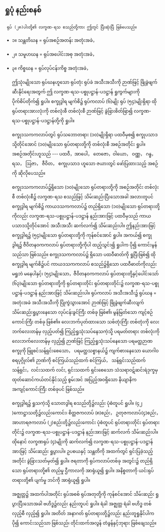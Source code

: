 ## ရှုပုံ နည်းစနစ်

     ရုပ် (၂၈)ပါးတို့၏ လက္ခဏ-ရသ စသည်တို့ကား ဤတွင် ပြီးဆုံးပြီ ဖြစ်ပေသည်။
- ၁။ သန္တတိဃန = ရုပ်အစဉ်အတန်း အတုံးအခဲ，

- ၂။ သမူဟဃန = ရုပ်အပေါင်းအစု အတုံးအခဲ，

- ၃။ ကိစ္စဃန = ရုပ်လုပ်ငန်းကိစ္စ အတုံးအခဲ，

    ဤသုံးမျိုးသော ရုပ်ဃနဟူသော ရုပ်တုံး ရုပ်ခဲ အသီးအသီးကို ဉာဏ်ဖြင့် ဖြိုခွဲဖျက်ဆီးနိုင်ရေးအတွက် ဤ လက္ခဏ-ရသ-ပစ္စုပဋ္ဌာန်-ပဒဋ္ဌာန် ရှုကွက်များကို ပိုက်စိပ်တိုက်၍ ရှုပါ။ 
    စက္ခုဒွါရ မျက်စိ၌ ရုပ်ကလာပ် (၆)မျိုး ရုပ် (၅၄)မျိုးရှိရာ ထိုရုပ်တရားအားလုံးကို တစ်လုံးစီ တစ်လုံးစီ ဉာဏ်ဖြင့် ခွဲခြားစိတ်ဖြာ၍ လက္ခဏ-ရသ-ပစ္စုပဋ္ဌာန်-ပဒဋ္ဌာန်တို့ကို ရှုပါ။

    စက္ခုဒသကကလာပ်တွင် ရုပ်သဘောတရား (၁၀)မျိုးရှိရာ ပထဝီမှစ၍ စက္ခုပသာဒသို့တိုင်အောင် (၁၀)မျိုးသော ရုပ်တရားတို့ကို တစ်လုံးစီ အစဉ်အတိုင်း ရှုပါ။ 
    အစဉ်အတိုင်းဟူသည် --- ပထဝီ，အာပေါ， တေဇော，ဝါယော， ဝဏ္ဏ， ဂန္ဓ， ရသ， ဩဇာ， ဇီဝိတ， စက္ခုပသာဒ ဟူသော ဇယားတွင် ဖော်ပြထားသည့် အစဉ်ကို ဆိုလိုပေသည်။

    စက္ခုဒသကကလာပ်၌ရှိသော (၁၀)မျိုးသော ရုပ်တရားတို့ကို အစဉ်အတိုင်း တစ်လုံးစီ တစ်လုံးစီ၌ လက္ခဏ-ရသ စသည်ဖြင့် သိမ်းဆည်းပြီးသောအခါ အလားတူပင် စက္ခုဒွါရ မျက်စိ၌ ကာယဒသကကလာပ်၌ တည်ရှိသော (၁၀)မျိုးသော ရုပ်တရားတို့ကိုလည်း လက္ခဏ-ရသ-ပစ္စုပဋ္ဌာန်-ပဒဋ္ဌာန် နည်းအားဖြင့် ပထဝီမှသည် ကာယပသာဒသို့တိုင်အောင် အသီးအသီး ဆက်လက်၍ သိမ်းဆည်းပါ။ 
    ဤနည်းအားဖြင့် စက္ခုဒွါရ၌ (၅၄)မျိုးသော ရုပ်တရားတို့ကို ကုန်စင်အောင် ရှုပါ။ 
    အကယ်၍ စက္ခုဒွါရ၌ ဇီဝိတနဝကကလာပ် ရုပ်တရားတို့ကိုပါ ထည့်သွင်း၍ ရှုပါက ပို၍ ကောင်းမွန်သည်သာ ဖြစ်သည်။ 
    စက္ခုဒသကကလာပ်၌ ရှိသော ပထဝီဓာတ်ကို ရှုပြီးဖြစ်၍ ထိုစက္ခုဒွါရ မျက်စိ၌ပင် ကာယဒသကကလာပ် စသည်၌ရှိသော ပထဝီဓာတ်ကိုလည်း မရှုဘဲ မနေပါနှင့်၊ (၅၄)မျိုးသော，ဇီဝိတနဝကကလာပ် ရုပ်တရားတို့နှင့်ပေါင်းသော် (၆၃)မျိုးသော ရုပ်တရားတို့ကို ရုပ်တရားတိုင်း ရုပ်တရားတိုင်း၌ လက္ခဏ-ရသ-ပစ္စုပဋ္ဌာန်-ပဒဋ္ဌာန် နည်းအားဖြင့် သိမ်းဆည်းပါ။ 
    ရုပ်ကလာပ် အသီးအသီး၌ ရုပ်ဃန = အတုံးအခဲ အသီးအသီးကို ပြိုကွဲသွားအောင် ဉာဏ်ဖြင့် ဖြိုခွဲဖျက်ဆီးလျက် သိမ်းဆည်းရှုပွားနေသော လုပ်ငန်းခွင်ကြီး တစ်ခု ဖြစ်၏၊ မွန်မြတ်သော ကျင့်စဉ်ကောင်းကြီး တစ်ခု ဖြစ်၏။ 
    လေးဘက်ပုတ်ထားသော သစ်တုံးကြီး တစ်တုံးကို လေးဘက်လေးတန်မှ လှည့်ပတ်၍ ကြည့်ရှုသုံးသပ်နေသကဲ့သို့ ပရမတ်တရား တစ်လုံးကို လေးဘက်လေးတန်မှ လှည့်၍ ဉာဏ်ဖြင့် ကြည့်ရှုသုံးသပ်နေသော ပရမတ္ထဉာဏစက္ခုကို ဖြူစင်သန့်ရှင်းစေသော， ပရမတ္ထသစ္စာနယ်၌ ကျက်စားနေသော ယောဂါဝစရပုဂ္ဂိုလ်၏ ဉာဏ်ကို စင်ကြယ်သည်ထက်  စင်ကြယ်， သန့်ရှင်းသည်ထက် သန့်ရှင်း，လင်းသထက် လင်း, ရှင်းသထက် ရှင်းစေသော သံသရာဝဋ်ဆင်းရဲဒုက္ခမှ ထုတ်ဆောင်ကယ်တင်နိုင်သည့် စွမ်းအင် အပြည့်အဝရှိသော နိယျာနိက အကျင့်ကောင်းကြီး တစ်ခုပင် ဖြစ်သည်။

    စက္ခုဒွါရ၌ ရှုသကဲ့သို့ သောတဒွါရ စသည်တို့၌လည်း ပုံစံတူပင် ရှုပါ။ 
    (၄၂ )ကောဋ္ဌာသတို့၌လည်းကောင်း၊ စိတ္တဇကလာပ် (၈)စည်း， ဥတုဇကလာပ်(၄)စည်း， အာဟာရဇကလာပ် (၂)စည်းတို့၌လည်းကောင်း ပုံစံတူပင် ရုပ်တရားတိုင်း ရုပ်တရားတိုင်း၌ လက္ခဏ-ရသ-ပစ္စုပဋ္ဌာန်-ပဒဋ္ဌာန် နည်းအားဖြင့် ဆက်လက် သိမ်းဆည်းပါ။ 
    ထိုနောင် လက္ခဏရုပ် (၄)မျိုးကို ဆက်လက်၍ လက္ခဏ-ရသ-ပစ္စုပဋ္ဌာန်-ပဒဋ္ဌာန် အားဖြင့် သိမ်းဆည်း ရှုပွားပါ။ 
    ဥပစယနှင့် သန္တတိကို အထက်တွင် ရှင်းပြခဲ့သည့်အတိုင်း ခွဲခြားသတ်မှတ်၍ ရှုပါ။ 
    ဇရတာကို ရုပ်ကလာပ်တစ်ခု အတွင်း၌ တည်ရှိသော ရုပ်တရားတို့၏ တည်မှု ဌီကာလကို အာရုံယူ၍ ရှုပါ။ 
    အနိစ္စတာကို ယင်းရုပ်တရားတို့၏ ပျက်မှု ဘင်ကို အာရုံယူ၍ ရှုပါ။

    အဇ္ဈတ္တ၌ အထက်ပါအတိုင်း ရုပ်အစစ် ရုပ်အတုတို့ကို ကုန်စင်အောင် သိမ်းဆည်း ရှုပွားပြီးသောအခါ ဗဟိဒ္ဓ၌လည်း နည်းတူပင် ရှုပါ။ 
    ရံခါ အဇ္ဈတ္တ ရံခါ ဗဟိဒ္ဓ တစ်လှည့်စီ လှည့်၍ ရှုပါ။ 
    အတိတ် အနာဂတ် ရုပ်တရားတို့၌လည်း နည်းတူရှုနိုင်ပါက ပို၍ ကောင်းသည်သာ ဖြစ်သည်၊ တိုင်းထက်အလွန် တံခွန်နှင့်ဘုရား ဖြစ်ချေသည်။